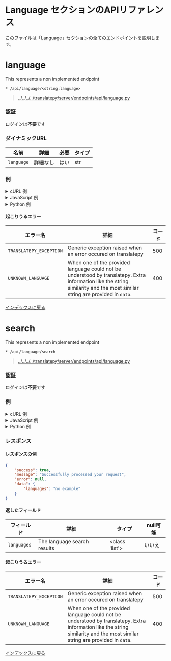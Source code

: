 
# Language セクションのAPIリファレンス

このファイルは「Language」セクションの全てのエンドポイントを説明します。

# __language__

This represents a non implemented endpoint

```http
* /api/language/<string:language>
```

> [../../../../translatepy/server/endpoints/api/language.py](../../../../translatepy/server/endpoints/api/language.py#L17)

### 認証

ログインは**不要**です

### ダイナミックURL

| 名前         | 詳細                      | 必要         | タイプ             |
| ------------ | -------------------------------- | ---------------- | ---------------- |
| `language` | 詳細なし  | はい            | str            |

### 例

<!-- tabs:start -->


<details>
    <summary>cURL 例</summary>

#### **cURL**

```bash
curl -X * "/api/language/<string:language>"
```

</details>


<details>
    <summary>JavaScript 例</summary>

#### **JavaScript**

```javascript
fetch("/api/language/<string:language>", {
    method: "*"
})
.then((response) => {response.json()})
.then((response) => {
    if (response.success) {
        console.info("Successfully requested for /api/language/<string:language>")
        console.log(response.data)
    } else {
        console.error("An error occured while requesting for /api/language/<string:language>, error: " + response.error)
    }
})
```

</details>


<details>
    <summary>Python 例</summary>

#### **Python**

```python
import requests
r = requests.request("*", "/api/language/<string:language>")
if r.status_code >= 400 or not r.json()["success"]:
    raise ValueError("An error occured while requesting for /api/language/<string:language>, error: " + r.json()["error"])
print("Successfully requested for /api/language/<string:language>")
print(r.json()["data"])
```

</details>
<!-- tabs:end -->

#### 起こりうるエラー

| エラー名         | 詳細                      | コード   |
| ---------------   | -------------------------------- | ------ |
| `TRANSLATEPY_EXCEPTION` | Generic exception raised when an error occured on translatepy  | 500  |
| `UNKNOWN_LANGUAGE` | When one of the provided language could not be understood by translatepy. Extra information like the string similarity and the most similar string are provided in `data`.  | 400  |
[インデックスに戻る](../%E3%81%AF%E3%81%98%E3%82%81%E3%81%AB.md#インデックス)

# search

This represents a non implemented endpoint

```http
* /api/language/search
```

> [../../../../translatepy/server/endpoints/api/language.py](../../../../translatepy/server/endpoints/api/language.py#L22)

### 認証

ログインは**不要**です

### 例

<!-- tabs:start -->


<details>
    <summary>cURL 例</summary>

#### **cURL**

```bash
curl -X * "/api/language/search"
```

</details>


<details>
    <summary>JavaScript 例</summary>

#### **JavaScript**

```javascript
fetch("/api/language/search", {
    method: "*"
})
.then((response) => {response.json()})
.then((response) => {
    if (response.success) {
        console.info("Successfully requested for /api/language/search")
        console.log(response.data)
    } else {
        console.error("An error occured while requesting for /api/language/search, error: " + response.error)
    }
})
```

</details>


<details>
    <summary>Python 例</summary>

#### **Python**

```python
import requests
r = requests.request("*", "/api/language/search")
if r.status_code >= 400 or not r.json()["success"]:
    raise ValueError("An error occured while requesting for /api/language/search, error: " + r.json()["error"])
print("Successfully requested for /api/language/search")
print(r.json()["data"])
```

</details>
<!-- tabs:end -->

### レスポンス

#### レスポンスの例

```json
{
    "success": true,
    "message": "Successfully processed your request",
    "error": null,
    "data": {
        "languages": "no example"
    }
}

```

#### 返したフィールド

| フィールド        | 詳細                      | タイプ   | null可能  |
| ----------   | -------------------------------- | ------ | --------- |
| `languages` | The language search results  | <class 'list'>      | いいえ      |

#### 起こりうるエラー

| エラー名         | 詳細                      | コード   |
| ---------------   | -------------------------------- | ------ |
| `TRANSLATEPY_EXCEPTION` | Generic exception raised when an error occured on translatepy  | 500  |
| `UNKNOWN_LANGUAGE` | When one of the provided language could not be understood by translatepy. Extra information like the string similarity and the most similar string are provided in `data`.  | 400  |
[インデックスに戻る](../%E3%81%AF%E3%81%98%E3%82%81%E3%81%AB.md#インデックス)